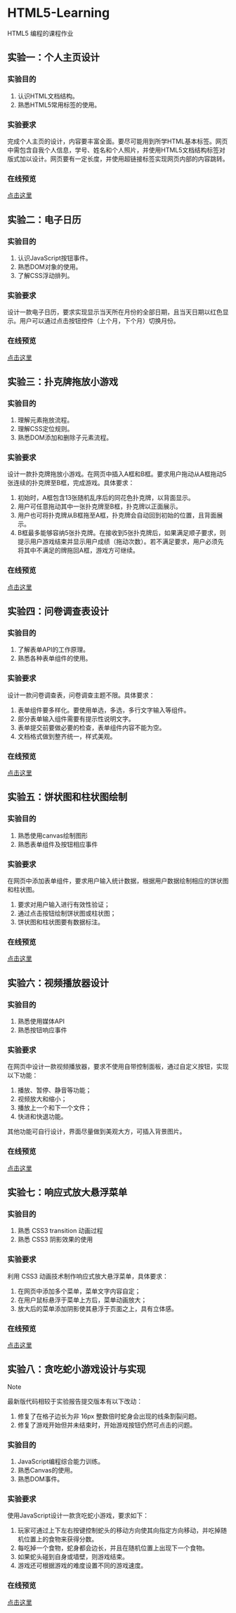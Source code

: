 # HTML5-Learning

HTML5 编程的课程作业

## 实验一：个人主页设计

### 实验目的

1. 认识HTML文档结构。
2. 熟悉HTML5常用标签的使用。

### 实验要求

完成个人主页的设计，内容要丰富全面。要尽可能用到所学HTML基本标签。网页中需包含自我个人信息，学号、姓名和个人照片，并使用HTML5文档结构标签对版式加以设计。网页要有一定长度，并使用超链接标签实现网页内部的内容跳转。

### 在线预览

[点击这里](https://slenderdata.github.io/HTML5-Learning/Experiment-1/MyHomePage.html)

## 实验二：电子日历

### 实验目的

1. 认识JavaScript按钮事件。
2. 熟悉DOM对象的使用。
3. 了解CSS浮动排列。

### 实验要求

设计一款电子日历，要求实现显示当天所在月份的全部日期，且当天日期以红色显示。用户可以通过点击按钮控件（上个月，下个月）切换月份。

### 在线预览

[点击这里](https://slenderdata.github.io/HTML5-Learning/Experiment-2/Calendar.html)

## 实验三：扑克牌拖放小游戏

### 实验目的

1. 理解元素拖放流程。
2. 理解CSS定位规则。
3. 熟悉DOM添加和删除子元素流程。

### 实验要求

设计一款扑克牌拖放小游戏。在网页中插入A框和B框。要求用户拖动从A框拖动5张连续的扑克牌至B框，完成游戏。具体要求：

1. 初始时，A框包含13张随机乱序后的同花色扑克牌，以背面显示。
2. 用户可任意拖动其中一张扑克牌至B框，扑克牌以正面展示。
3. 用户也可将扑克牌从B框拖至A框，扑克牌会自动回到初始的位置，且背面展示。
4. B框最多能够容纳5张扑克牌。在接收到5张扑克牌后，如果满足顺子要求，则提示用户游戏结束并显示用户成绩（拖动次数）。若不满足要求，用户必须先将其中不满足的牌拖回A框，游戏方可继续。

### 在线预览

[点击这里](https://slenderdata.github.io/HTML5-Learning/Experiment-3/Poker.html)

## 实验四：问卷调查表设计

### 实验目的

1. 了解表单API的工作原理。
2. 熟悉各种表单组件的使用。

### 实验要求

设计一款问卷调查表，问卷调查主题不限。具体要求：

1. 表单组件要多样化。要使用单选，多选，多行文字输入等组件。
2. 部分表单输入组件需要有提示性说明文字。
3. 表单提交前要做必要的检查，表单组件内容不能为空。
4. 文档格式做到整齐统一，样式美观。

### 在线预览

[点击这里](https://slenderdata.github.io/HTML5-Learning/Experiment-4/Poop.html)

## 实验五：饼状图和柱状图绘制

### 实验目的

1. 熟悉使用canvas绘制图形
2. 熟悉表单组件及按钮相应事件

### 实验要求

在网页中添加表单组件，要求用户输入统计数据，根据用户数据绘制相应的饼状图和柱状图。

1. 要求对用户输入进行有效性验证；
2. 通过点击按钮绘制饼状图或柱状图；
3. 饼状图和柱状图要有数据标注。

### 在线预览

[点击这里](https://slenderdata.github.io/HTML5-Learning/Experiment-5/CanvasChart.html)

## 实验六：视频播放器设计

### 实验目的

1. 熟悉使用媒体API
2. 熟悉按钮响应事件

### 实验要求

在网页中设计一款视频播放器，要求不使用自带控制面板，通过自定义按钮，实现以下功能：

1. 播放、暂停、静音等功能；
2. 视频放大和缩小；
3. 播放上一个和下一个文件；
4. 快进和快退功能。

其他功能可自行设计，界面尽量做到美观大方，可插入背景图片。

### 在线预览

[点击这里](https://slenderdata.github.io/HTML5-Learning/Experiment-6/VideoPlayer.html)

## 实验七：响应式放大悬浮菜单

### 实验目的

1. 熟悉 CSS3 transition 动画过程
2. 熟悉 CSS3 阴影效果的使用

### 实验要求

利用 CSS3 动画技术制作响应式放大悬浮菜单，具体要求：

1. 在网页中添加多个菜单，菜单文字内容自定；
2. 在用户鼠标悬浮于菜单上方后，菜单动画放大；
3. 放大后的菜单添加阴影使其悬浮于页面之上，具有立体感。

### 在线预览

[点击这里](https://slenderdata.github.io/HTML5-Learning/Experiment-7/CSS3Menu.html)

## 实验八：贪吃蛇小游戏设计与实现

> [!NOTE]
> 
> 最新版代码相较于实验报告提交版本有以下改动：
> 
> 1. 修复了在格子边长为非 16px 整数倍时蛇身会出现的线条割裂问题。
> 2. 修复了游戏开始但并未结束时，开始游戏按钮仍然可点击的问题。

### 实验目的

1. JavaScript编程综合能力训练。
2. 熟悉Canvas的使用。
3. 熟悉DOM事件。

### 实验要求

使用JavaScript设计一款贪吃蛇小游戏，要求如下：

1. 玩家可通过上下左右按键控制蛇头的移动方向使其向指定方向移动，并吃掉随机位置上的食物来获得分数。
2. 每吃掉一个食物，蛇身都会边长，并且在随机位置上出现下一个食物。
3. 如果蛇头碰到自身或墙壁，则游戏结束。
4. 游戏还可根据游戏的难度设置不同的游戏速度。

### 在线预览

[点击这里](https://slenderdata.github.io/HTML5-Learning/Experiment-8/GluttonousSnake.html)
